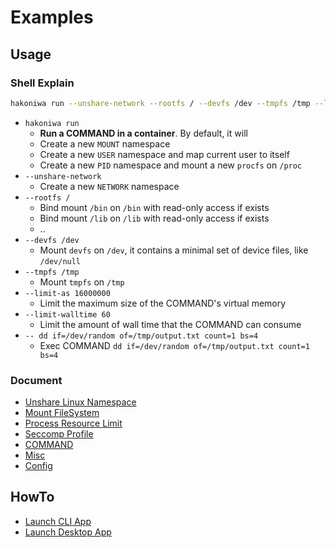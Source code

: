 # Examples

## Usage

### Shell Explain

```sh
hakoniwa run --unshare-network --rootfs / --devfs /dev --tmpfs /tmp --limit-walltime 60 -- dd if=/dev/random of=/tmp/output.txt count=1 bs=4
```

- `hakoniwa run`
  - **Run a COMMAND in a container**. By default, it will
  - Create a new `MOUNT` namespace
  - Create a new `USER` namespace and map current user to itself
  - Create a new `PID` namespace and mount a new `procfs` on `/proc`
- `--unshare-network`
  - Create a new `NETWORK` namespace
- `--rootfs /`
  - Bind mount `/bin` on `/bin` with read-only access if exists
  - Bind mount `/lib` on `/lib` with read-only access if exists
  - ..
- `--devfs /dev`
  - Mount `devfs` on `/dev`, it contains a minimal set of device files, like `/dev/null`
- `--tmpfs /tmp`
  - Mount `tmpfs` on `/tmp`
- `--limit-as 16000000`
  - Limit the maximum size of the COMMAND's virtual memory
- `--limit-walltime 60`
  - Limit the amount of wall time that the COMMAND can consume
- `-- dd if=/dev/random of=/tmp/output.txt count=1 bs=4`
  - Exec COMMAND `dd if=/dev/random of=/tmp/output.txt count=1 bs=4`

### Document

- [Unshare Linux Namespace](./usage-unshare.md)
- [Mount FileSystem](./usage-mount.md)
- [Process Resource Limit](./usage-limit.md)
- [Seccomp Profile](./usage-seccomp.md)
- [COMMAND](./usage-command.md)
- [Misc](./usage-misc.md)
- [Config](./usage-config.md)

## HowTo

- [Launch CLI App](./howto-launch-cli-app.md)
- [Launch Desktop App](./howto-launch-desktop-app.md)
